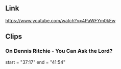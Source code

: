 ## Link
https://www.youtube.com/watch?v=4PaWFYm0kEw

## Clips

### On Dennis Ritchie - You Can Ask the Lord?
start = "37:17"
end = "41:54"